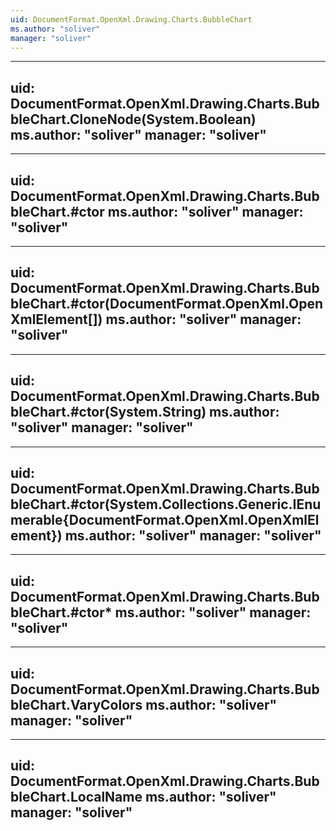 ```yaml
---
uid: DocumentFormat.OpenXml.Drawing.Charts.BubbleChart
ms.author: "soliver"
manager: "soliver"
---
```


---
uid: DocumentFormat.OpenXml.Drawing.Charts.BubbleChart.CloneNode(System.Boolean)
ms.author: "soliver"
manager: "soliver"
---

---
uid: DocumentFormat.OpenXml.Drawing.Charts.BubbleChart.#ctor
ms.author: "soliver"
manager: "soliver"
---

---
uid: DocumentFormat.OpenXml.Drawing.Charts.BubbleChart.#ctor(DocumentFormat.OpenXml.OpenXmlElement[])
ms.author: "soliver"
manager: "soliver"
---

---
uid: DocumentFormat.OpenXml.Drawing.Charts.BubbleChart.#ctor(System.String)
ms.author: "soliver"
manager: "soliver"
---

---
uid: DocumentFormat.OpenXml.Drawing.Charts.BubbleChart.#ctor(System.Collections.Generic.IEnumerable{DocumentFormat.OpenXml.OpenXmlElement})
ms.author: "soliver"
manager: "soliver"
---

---
uid: DocumentFormat.OpenXml.Drawing.Charts.BubbleChart.#ctor*
ms.author: "soliver"
manager: "soliver"
---

---
uid: DocumentFormat.OpenXml.Drawing.Charts.BubbleChart.VaryColors
ms.author: "soliver"
manager: "soliver"
---

---
uid: DocumentFormat.OpenXml.Drawing.Charts.BubbleChart.LocalName
ms.author: "soliver"
manager: "soliver"
---
